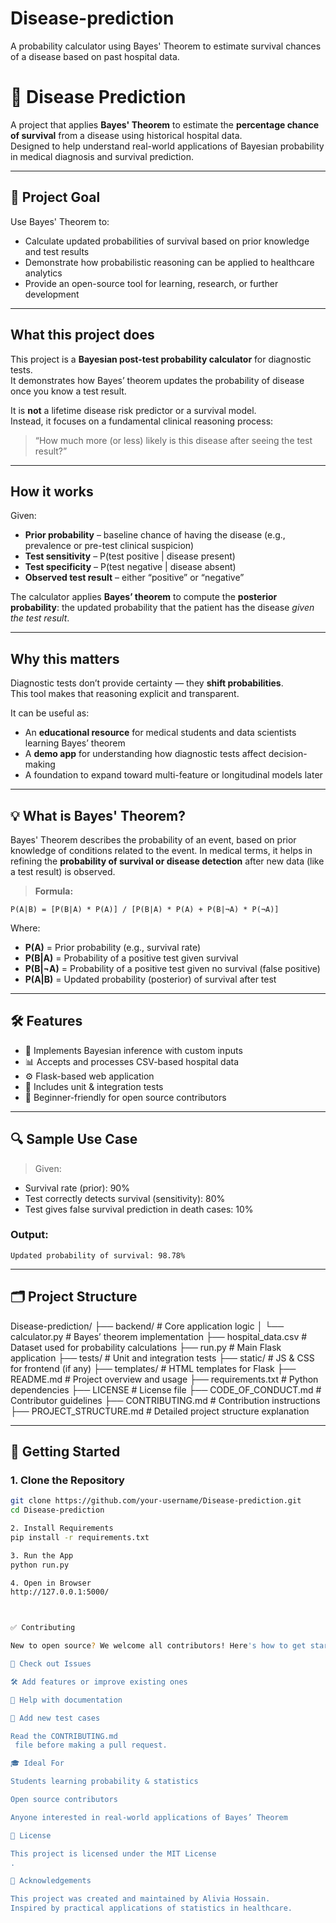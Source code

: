 # Disease-prediction
A probability calculator using Bayes' Theorem to estimate survival chances of a disease based on past hospital data.

# 🧮 Disease Prediction

A project that applies **Bayes' Theorem** to estimate the **percentage chance of survival** from a disease using historical hospital data.  
Designed to help understand real-world applications of Bayesian probability in medical diagnosis and survival prediction.

---

## 📌 Project Goal

Use Bayes' Theorem to:
- Calculate updated probabilities of survival based on prior knowledge and test results
- Demonstrate how probabilistic reasoning can be applied to healthcare analytics
- Provide an open-source tool for learning, research, or further development

---

## What this project does

This project is a **Bayesian post-test probability calculator** for diagnostic tests.  
It demonstrates how Bayes’ theorem updates the probability of disease once you know a test result.

It is **not** a lifetime disease risk predictor or a survival model.  
Instead, it focuses on a fundamental clinical reasoning process:

> “How much more (or less) likely is this disease after seeing the test result?”

---

## How it works

Given:
- **Prior probability** – baseline chance of having the disease (e.g., prevalence or pre-test clinical suspicion)
- **Test sensitivity** – P(test positive | disease present)
- **Test specificity** – P(test negative | disease absent)
- **Observed test result** – either “positive” or “negative”

The calculator applies **Bayes’ theorem** to compute the **posterior probability**:
the updated probability that the patient has the disease *given the test result*.

---

## Why this matters

Diagnostic tests don’t provide certainty — they **shift probabilities**.  
This tool makes that reasoning explicit and transparent.

It can be useful as:
- An **educational resource** for medical students and data scientists learning Bayes’ theorem
- A **demo app** for understanding how diagnostic tests affect decision-making
- A foundation to expand toward multi-feature or longitudinal models later

---

## 💡 What is Bayes' Theorem?

Bayes' Theorem describes the probability of an event, based on prior knowledge of conditions related to the event. In medical terms, it helps in refining the **probability of survival or disease detection** after new data (like a test result) is observed.

> **Formula:**

```
P(A|B) = [P(B|A) * P(A)] / [P(B|A) * P(A) + P(B|¬A) * P(¬A)]
```


Where:
- **P(A)** = Prior probability (e.g., survival rate)
- **P(B|A)** = Probability of a positive test given survival
- **P(B|¬A)** = Probability of a positive test given no survival (false positive)
- **P(A|B)** = Updated probability (posterior) of survival after test

---

## 🛠️ Features

- 🧠 Implements Bayesian inference with custom inputs
- 📊 Accepts and processes CSV-based hospital data
- ⚙️ Flask-based web application
- 🧪 Includes unit & integration tests
- 👶 Beginner-friendly for open source contributors

---

## 🔍 Sample Use Case

> Given:
- Survival rate (prior): 90%
- Test correctly detects survival (sensitivity): 80%
- Test gives false survival prediction in death cases: 10%

### Output:
```
Updated probability of survival: 98.78%
```


---

## 🗂️ Project Structure

Disease-prediction/
├── backend/ # Core application logic
│ └── calculator.py # Bayes’ theorem implementation
├── hospital_data.csv # Dataset used for probability calculations
├── run.py # Main Flask application
├── tests/ # Unit and integration tests
├── static/ # JS & CSS for frontend (if any)
├── templates/ # HTML templates for Flask
├── README.md # Project overview and usage
├── requirements.txt # Python dependencies
├── LICENSE # License file
├── CODE_OF_CONDUCT.md # Contributor guidelines
├── CONTRIBUTING.md # Contribution instructions
├── PROJECT_STRUCTURE.md # Detailed project structure explanation

---

## 🚀 Getting Started

### 1. Clone the Repository
```bash
git clone https://github.com/your-username/Disease-prediction.git
cd Disease-prediction

2. Install Requirements
pip install -r requirements.txt

3. Run the App
python run.py

4. Open in Browser
http://127.0.0.1:5000/



✅ Contributing

New to open source? We welcome all contributors! Here's how to get started:

🌱 Check out Issues

🛠 Add features or improve existing ones

📝 Help with documentation

🧪 Add new test cases

Read the CONTRIBUTING.md
 file before making a pull request.

🎓 Ideal For

Students learning probability & statistics

Open source contributors

Anyone interested in real-world applications of Bayes’ Theorem

📜 License

This project is licensed under the MIT License
.

🙌 Acknowledgements

This project was created and maintained by Alivia Hossain.
Inspired by practical applications of statistics in healthcare.